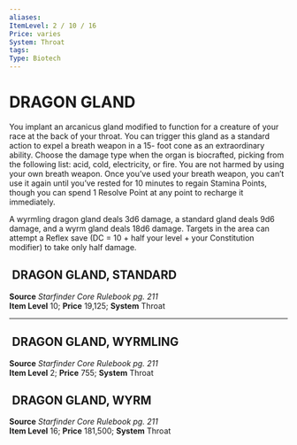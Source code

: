 ```yaml
---
aliases: 
ItemLevel: 2 / 10 / 16
Price: varies 
System: Throat
tags: 
Type: Biotech
---
```

# DRAGON GLAND
You implant an arcanicus gland modified to function for a creature of your race at the back of your throat. You can trigger this gland as a standard action to expel a breath weapon in a 15- foot cone as an extraordinary ability. Choose the damage type when the organ is biocrafted, picking from the following list: acid, cold, electricity, or fire. You are not harmed by using your own breath weapon. Once you’ve used your breath weapon, you can’t use it again until you’ve rested for 10 minutes to regain Stamina Points, though you can spend 1 Resolve Point at any point to recharge it immediately.  
  
A wyrmling dragon gland deals 3d6 damage, a standard gland deals 9d6 damage, and a wyrm gland deals 18d6 damage. Targets in the area can attempt a Reflex save (DC = 10 + half your level + your Constitution modifier) to take only half damage.  

##  DRAGON GLAND, STANDARD
**Source** _Starfinder Core Rulebook pg. 211_  
**Item Level** 10; **Price** 19,125; **System** Throat  
  

---

##  DRAGON GLAND, WYRMLING

**Source** _Starfinder Core Rulebook pg. 211_  
**Item Level** 2; **Price** 755; **System** Throat  
  

##  DRAGON GLAND, WYRM

**Source** _Starfinder Core Rulebook pg. 211_  
**Item Level** 16; **Price** 181,500; **System** Throat